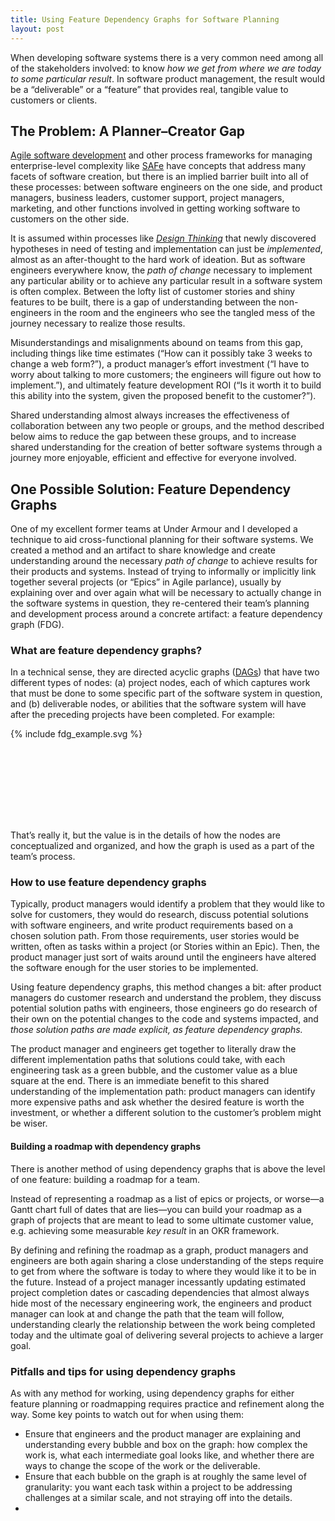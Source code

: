 ```yaml
---
title: Using Feature Dependency Graphs for Software Planning
layout: post
---
```


When developing software systems there is a very common need among all of the
stakeholders involved: to know *how we get from where we are today to some
particular result*. In software product management, the result would be a
“deliverable” or a “feature” that provides real, tangible value to customers or
clients.

## The Problem: A Planner–Creator Gap
[Agile software development][AS] and other process frameworks for managing
enterprise-level complexity like [SAFe][SA] have concepts that address many
facets of software creation, but there is an implied barrier built into all of
these processes: between software engineers on the one side, and product
managers, business leaders, customer support, project managers, marketing, and
other functions involved in getting working software to customers on the other
side.

It is assumed within processes like *[Design Thinking][DT]* that newly
discovered hypotheses in need of testing and implementation can just be
*implemented*, almost as an after-thought to the hard work of ideation. But as
software engineers everywhere know, the *path of change* necessary to implement
any particular ability or to achieve any particular result in a software system
is often complex. Between the lofty list of customer stories and shiny features
to be built, there is a gap of understanding between the non-engineers in the
room and the engineers who see the tangled mess of the journey necessary to
realize those results.

Misunderstandings and misalignments abound on teams from this gap, including
things like time estimates (“How can it possibly take 3 weeks to change a web
form?”), a product manager’s effort investment (“I have to worry about talking
to more customers; the engineers will figure out how to implement.”), and
ultimately feature development ROI (“Is it worth it to build this ability into
the system, given the proposed benefit to the customer?”).

Shared understanding almost always increases the effectiveness of collaboration
between any two people or groups, and the method described below aims to reduce
the gap between these groups, and to increase shared understanding for the
creation of better software systems through a journey more enjoyable, efficient
and effective for everyone involved.

## One Possible Solution: Feature Dependency Graphs
One of my excellent former teams at Under Armour and I developed a technique to
aid cross-functional planning for their software systems. We created a method
and an artifact to share knowledge and create understanding around the necessary
*path of change* to achieve results for their products and systems. Instead of
trying to informally or implicitly link together several projects (or “Epics” in
Agile parlance), usually by explaining over and over again what will be
necessary to actually change in the software systems in question, they
re-centered their team’s planning and development process around a concrete
artifact: a feature dependency graph (FDG).

### What are feature dependency graphs?
In a technical sense, they are directed acyclic graphs ([DAGs][DA]) that have
two different types of nodes: (a) project nodes, each of which captures work
that must be done to some specific part of the software system in question, and
(b) deliverable nodes, or abilities that the software system will have after the
preceding projects have been completed. For example:

<div class="svg" style="padding-bottom: 98pt">
  {% include fdg_example.svg %}
</div>

That’s really it, but the value is in the details of how the nodes are
conceptualized and organized, and how the graph is used as a part of the team’s
process.

### How to use feature dependency graphs

Typically, product managers would identify a problem that they would like to
solve for customers, they would do research, discuss potential solutions with
software engineers, and write product requirements based on a chosen solution
path. From those requirements, user stories would be written, often as tasks
within a project (or Stories within an Epic). Then, the product manager just
sort of waits around until the engineers have altered the software enough for
the user stories to be implemented.

Using feature dependency graphs, this method changes a bit: after product
managers do customer research and understand the problem, they discuss potential
solution paths with engineers, those engineers go do research of their own on
the potential changes to the code and systems impacted, and *those solution
paths are made explicit, as feature dependency graphs.*

The product manager and engineers get together to literally draw the different
implementation paths that solutions could take, with each engineering task as a
green bubble, and the customer value as a blue square at the end. There is an
immediate benefit to this shared understanding of the implementation path:
product managers can identify more expensive paths and ask whether the desired
feature is worth the investment, or whether a different solution to the
customer’s problem might be wiser.

#### Building a roadmap with dependency graphs

There is another method of using dependency graphs that is above the level of
one feature: building a roadmap for a team.

Instead of representing a roadmap as a list of epics or projects, or worse—a
Gantt chart full of dates that are lies—you can build your roadmap as a graph
of projects that are meant to lead to some ultimate customer value, e.g.
achieving some measurable *key result* in an OKR framework.

By defining and refining the roadmap as a graph, product managers and engineers
are both again sharing a close understanding of the steps require to get from
where the software is today to where they would like it to be in the future.
Instead of a project manager incessantly updating estimated project completion
dates or cascading dependencies that almost always hide most of the necessary
engineering work, the engineers and product manager can look at and change the
path that the team will follow, understanding clearly the relationship between
the work being completed today and the ultimate goal of delivering several
projects to achieve a larger goal.

### Pitfalls and tips for using dependency graphs

As with any method for working, using dependency graphs for either feature
planning or roadmapping requires practice and refinement along the way. Some
key points to watch out for when using them:

* Ensure that engineers and the product manager are explaining and understanding
  every bubble and box on the graph: how complex the work is, what each
  intermediate goal looks like, and whether there are ways to change the scope
  of the work or the deliverable.
* Ensure that each bubble on the graph is at roughly the same level of
  granularity: you want each task within a project to be addressing challenges
  at a similar scale, and not straying off into the details.
* 


 [AS]: https://en.wikipedia.org/wiki/Agile_software_development
 [SA]: https://www.scaledagileframework.com
 [DT]: https://www.scaledagileframework.com/design-thinking/
 [DA]: https://en.wikipedia.org/wiki/Directed_acyclic_graph
